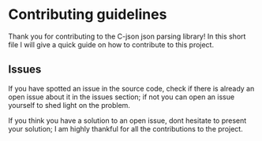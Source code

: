 # Contributing guidelines
Thank you for contributing to the C-json json parsing library! In this short file I will give a quick guide on how to contribute to this project.

## Issues
If you have spotted an issue in the source code, check if there is already an open issue about it in the issues section; if not you can open an issue yourself to shed light on the problem.


If you think you have a solution to an open issue, dont hesitate to present your solution; I am highly thankful for all the contributions to the project.
